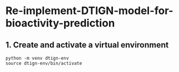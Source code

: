# Re-implement-DTIGN-model-for-bioactivity-prediction
## 1. Create and activate a virtual environment
    python -m venv dtign-env
    source dtign-env/bin/activate
